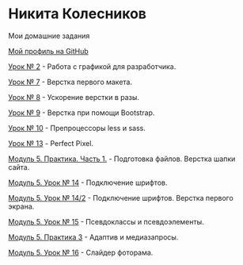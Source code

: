 

# Никита Колесников

Мои домашние задания

[Мой профиль на GitHub](https://github.com/Neecsman)

[Урок № 2](https://github.com/Neecsman/neecsman.github.io/tree/master/Lesson_2) - Работа с графикой для разработчика.

[Урок № 7](https://neecsman.github.io/Lesson_7/src/) - Верстка первого макета. 

[Урок № 8](https://neecsman.github.io/Lesson_8/src/) - Ускорение верстки в разы. 

[Урок № 9](https://neecsman.github.io/Lesson_9/src/) - Верстка при помощи Bootstrap. 

[Урок № 10](https://github.com/Neecsman/neecsman.github.io/tree/master/Lesson_10/src) - Препроцессоры less и sass. 

[Урок № 13](https://neecsman.github.io/Lesson-13/src) - Perfect Pixel. 

[Модуль 5. Практика. Часть 1.](https://neecsman.github.io/Lesson_5:1) - Подготовка файлов. Верстка шапки сайта.

[Модуль 5. Урок № 14](https://neecsman.github.io/Lesson_5:1:14/src) - Подключение шрифтов.

[Модуль 5. Урок № 14/2](https://neecsman.github.io/Lesson_5:1/src) - Подключение шрифтов. Верстка первого экрана.

[Модуль 5. Урок № 15](https://neecsman.github.io/Lesson_5:15/) - Псевдоклассы и псевдоэлементы.

[Модуль 5. Практика 3](https://neecsman.github.io/Lesson_5:1/src/) - Адаптив и медиазапросы.

[Модуль 5. Урок № 16](https://neecsman.github.io/Lesson_5:16/) - Слайдер фоторама.
